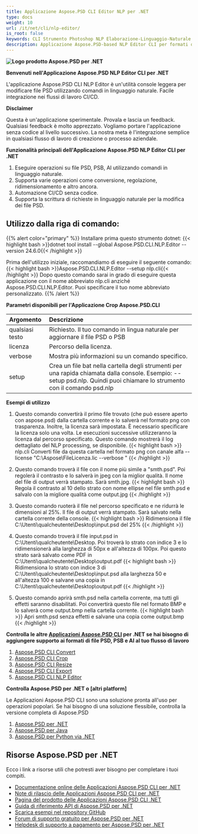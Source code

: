 ```yaml
---
title: Applicazione Aspose.PSD CLI Editor NLP per .NET
type: docs
weight: 10
url: /it/net/cli/nlp-editor/
is_root: false
keywords: CLI Strumento Photoshop NLP Elaborazione-Linguaggio-Naturale PSD Console Libreria C# API PSD
description: Applicazione Aspose.PSD-based NLP Editor CLI per formati di file PSD, PSB e AI. Automazione CI/CD senza codice. Supporta l'elaborazione del linguaggio naturale per la modifica dei file PSD. Basta scrivere la tua richiesta in linguaggio naturale per eseguire diverse operazioni come conversione, regolazione, ridimensionamento e altro ancora. Non richiede l'installazione di Adobe Photoshop o Adobe Illustrator e può essere eseguito dalla console senza codice aggiuntivo.
---
```


**![Logo prodotto Aspose.PSD per .NET](home_1.png)**

**Benvenuti nell'Applicazione Aspose.PSD NLP Editor CLI per .NET**

L'applicazione Aspose.PSD CLI NLP Editor è un'utilità console leggera per modificare file PSD utilizzando comandi in linguaggio naturale. Facile integrazione nei flussi di lavoro CI/CD.

**Disclaimer**

Questa è un'applicazione sperimentale. Provala e lascia un feedback. Qualsiasi feedback è molto apprezzato. Vogliamo portare l'applicazione senza codice al livello successivo. La nostra meta è l'integrazione semplice in qualsiasi flusso di lavoro di creazione o processo aziendale.

**Funzionalità principali dell'Applicazione Aspose.PSD NLP Editor CLI per .NET**

1. Eseguire operazioni su file PSD, PSB, AI utilizzando comandi in linguaggio naturale.
2. Supporta varie operazioni come conversione, regolazione, ridimensionamento e altro ancora.
3. Automazione CI/CD senza codice.
4. Supporta la scrittura di richieste in linguaggio naturale per la modifica dei file PSD.

## **Utilizzo dalla riga di comando:**

{{% alert color="primary" %}}
Installare prima questo strumento dotnet:
{{< highlight bash >}}dotnet tool install --global Aspose.PSD.CLI.NLP.Editor --version 24.6.0{{< /highlight >}}

Prima dell'utilizzo iniziale, raccomandiamo di eseguire il seguente comando:
{{< highlight bash >}}Aspose.PSD.CLI.NLP.Editor --setup nlp.cli{{< /highlight >}}
Dopo questo comando sarai in grado di eseguire questa applicazione con il nome abbreviato nlp.cli anziché Aspose.PSD.CLI.NLP.Editor. Puoi specificare il tuo nome abbreviato personalizzato.
{{% /alert %}}

**Parametri disponibili per l'Applicazione Crop Aspose.PSD.CLI**

| **Argomento** | **Descrizione**                         |
|:-------------|:----------------------------------------|
| qualsiasi testo     | Richiesto. Il tuo comando in lingua naturale per aggiornare il file PSD o PSB      |
| licenza      | Percorso della licenza.                    |
| verbose      | Mostra più informazioni su un comando specifico. |
| setup        | Crea un file bat nella cartella degli strumenti per una rapida chiamata dalla console. Esempio: --setup psd.nlp. Quindi puoi chiamare lo strumento con il comando psd.nlp |

**Esempi di utilizzo**

1. Questo comando convertirà il primo file trovato (che può essere aperto con aspose.psd) dalla cartella corrente e lo salverà nel formato png con trasparenza. Inoltre, la licenza sarà impostata. È necessario specificare la licenza solo una volta. Le esecuzioni successive utilizzeranno la licenza dal percorso specificato. Questo comando mostrerà il log dettagliato del NLP processing, se disponibile.
{{< highlight bash >}}
  nlp.cli Converti file da questa cartella nel formato png con canale alfa --license "C:\Aspose\FileLicenza.lic --verbose "
{{< /highlight >}}

2. Questo comando troverà il file con il nome più simile a "smth.psd". Poi regolerà il contrasto e lo salverà in jpeg con la miglior qualità. Il nome del file di output verrà stampato. Sarà smth.jpg.
{{< highlight bash >}}
Regola il contrasto al 10 dello strato con nome ellipse nel file smth.psd e salvalo con la migliore qualità come output.jpg
{{< /highlight >}}

3. Questo comando ruoterà il file nel percorso specificato e ne ridurrà le dimensioni al 25%. Il file di output verrà stampato. Sarà salvato nella cartella corrente della console.
{{< highlight bash >}}
Ridimensiona il file C:\Utenti\qualcheutente\Desktop\input.psd del 25%
{{< /highlight >}}

4. Questo comando troverà il file input.psd in C:\Utenti\qualcheutente\Desktop\. Poi troverà lo strato con indice 3 e lo ridimensionerà alla larghezza di 50px e all'altezza di 100px. Poi questo strato sarà salvato come PDF in C:\Utenti\qualcheutente\Desktop\output.pdf
{{< highlight bash >}}
 Ridimensiona lo strato con indice 3 di C:\Utenti\qualcheutente\Desktop\input.psd alla larghezza 50 e all'altezza 100 e salvane una copia in C:\Utenti\qualcheutente\Desktop\output.pdf
 {{< /highlight >}}

 5. Questo comando aprirà smth.psd nella cartella corrente, ma tutti gli effetti saranno disabilitati. Poi convertirà questo file nel formato BMP e lo salverà come output.bmp nella cartella corrente.
 {{< highlight bash >}}
 Apri smth.psd senza effetti e salvane una copia come output.bmp
  {{< /highlight >}}

**Controlla le altre [Applicazioni Aspose.PSD CLI](https://docs.aspose.com/psd/net/cli) per .NET se hai bisogno di aggiungere supporto ai formati di file PSD, PSB e AI al tuo flusso di lavoro**

1. [Aspose.PSD CLI Convert](/psd/it/net/cli/convert)
2. [Aspose.PSD CLI Crop](/psd/it/net/cli/crop)
3. [Aspose.PSD CLI Resize](/psd/it/net/cli/resize)
4. [Aspose.PSD CLI Export](/psd/it/net/cli/export)
5. [Aspose.PSD CLI NLP Editor](/psd/it/net/cli/nlp-editor)

**Controlla Aspose.PSD per .NET o [altri platform]**

Le Applicazioni Aspose.PSD CLI sono una soluzione pronta all'uso per operazioni popolari. Se hai bisogno di una soluzione flessibile, controlla la versione completa di Aspose.PSD

1. [Aspose.PSD per .NET](https://releases.aspose.com/psd/net/)
2. [Aspose.PSD per Java](https://releases.aspose.com/psd/java/) 
3. [Aspose.PSD per Python via .NET](https://releases.aspose.com/psd/python-net/)

## **Risorse Aspose.PSD per .NET**

Ecco i link a risorse utili che potresti aver bisogno per completare i tuoi compiti.

- [Documentazione online delle Applicazioni Aspose.PSD CLI per .NET](/psd/it/net/cli/conversion)
- [Note di rilascio delle Applicazioni Aspose.PSD CLI per .NET](/psd/it/net/cli/conversion/release-notes/)
- [Pagina del prodotto delle Applicazioni Aspose.PSD CLI .NET](https://products.aspose.com/psd/net/cli)
- [Guida di riferimento API di Aspose.PSD per .NET](https://reference.aspose.com/net/psd)
- [Scarica esempi nel repository GitHub](https://github.com/aspose-psd/CLI-Applications)
- [Forum di supporto gratuito per Aspose.PSD per .NET](https://forum.aspose.com/c/psd)
- [Helpdesk di supporto a pagamento per Aspose.PSD per .NET](https://helpdesk.aspose.com/)
